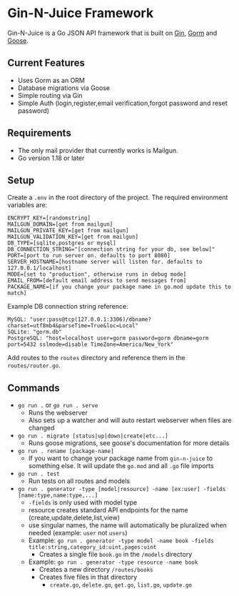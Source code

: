 Gin-N-Juice Framework
=================

Gin-N-Juice is a Go JSON API framework that is built on [Gin](https://github.com/gin-gonic/gin),
[Gorm](https://gorm.io) and [Goose](https://github.com/pressly/goose). 

Current Features
------
- Uses Gorm as an ORM
- Database migrations via Goose
- Simple routing via Gin
- Simple Auth (login,register,email verification,forgot password and reset password)

Requirements
------
- The only mail provider that currently works is Mailgun.
- Go version 1.18 or later

Setup
------
Create a `.env` in the root directory of the project. The required environment variables are:
```
ENCRYPT_KEY=[randomstring]
MAILGUN_DOMAIN=[get from mailgun]
MAILGUN_PRIVATE_KEY=[get from mailgun]
MAILGUN_VALIDATION_KEY=[get from mailgun]
DB_TYPE=[sqlite,postgres or mysql]
DB_CONNECTION_STRING="[connection string for your db, see below]"
PORT=[port to run server on. defaults to port 8080]
SERVER_HOSTNAME=[hostname server will listen for. defaults to 127.0.0.1/localhost]
MODE=[set to "production", otherwise runs in debug mode]
EMAIL_FROM=[default email address to send messages from]
PACKAGE_NAME=[if you change your package name in go.mod update this to match]
```
Example DB connection string reference: 
```
MySQL: "user:pass@tcp(127.0.0.1:3306)/dbname?charset=utf8mb4&parseTime=True&loc=Local"
SQLite: "gorm.db"
PostgreSQL: "host=localhost user=gorm password=gorm dbname=gorm port=5432 sslmode=disable TimeZone=America/New_York"
```
Add routes to the `routes` directory and reference them in the `routes/router.go`.

Commands
------
- `go run .` or `go run . serve`
  - Runs the webserver
  - Also sets up a watcher and will auto restart webserver when files are changed
- `go run . migrate [status|up|down|create|etc...]`
  - Runs goose migrations, see goose's documentation for more details
- `go run . rename [package-name]`
  - If you want to change your package name from `gin-n-juice` to something else. It will update the
    `go.mod` and all `.go` file imports
- `go run . test`
  - Run tests on all routes and models
- `go run . generator -type [model|resource] -name [ex:user] -fields [name:type,name:type,...]`
  - `-fields` is only used with model type
  - resource creates standard API endpoints for the name (create,update,delete,list,view)
  - use singular names, the name will automatically be pluralized when needed (example: `user` not `users`)
  - Example: `go run . generator -type model -name book -fields title:string,category_id:uint,pages:uint`
    - Creates a single file `book.go` in the `/models` directory
  - Example: `go run . generator -type resource -name book`
    - Creates a new directory `/routes/books`
    - Creates five files in that directory
      - `create.go`, `delete.go`, `get.go`, `list.go`, `update.go`
